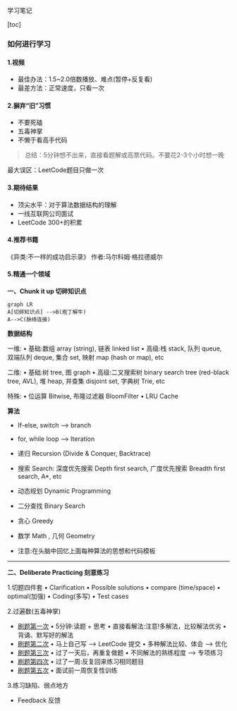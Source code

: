
学习笔记

[toc]

### 如何进行学习

#### 1.视频 

*  最佳办法：1.5~2.0倍数播放、难点(暂停+反复看)
*  最差方法：正常速度，只看一次

#### 2.摒弃“旧”习惯
* 不要死磕
* 五毒神掌
* 不懒于看高手代码

>总结：5分钟想不出来，直接看题解或高票代码。不要花2-3个小时想一晚

最大误区：LeetCode题目只做一次

#### 3.期待结果
* 顶尖水平：对于算法数据结构的理解
* 一线互联网公司面试
* LeetCode 300+的积累

#### 4.推荐书籍
《异类:不一样的成功启示录》 作者:马尔科姆·格拉德威尔


#### 5.精通一个领域
**一、Chunk it up 切碎知识点**

```mermaid
graph LR
A[切碎知识点] -->B(庖丁解牛)
A-->C(脉络连接)
```

				
**数据结构**

一维:
• 基础:数组 array (string), 链表 linked list
• 高级:栈 stack, 队列 queue, 双端队列 deque, 集合 set, 映射 map (hash or map), etc

 二维:
• 基础:树 tree, 图 graph
• 高级:二叉搜索树 binary search tree (red-black tree, AVL), 堆 heap, 并查集 disjoint set, 字典树 Trie, etc

特殊:
• 位运算 Bitwise, 布隆过滤器 BloomFilter
• LRU Cache


					
**算法**

						
							
* If-else, switch —&gt; branch

							
							
* for, while loop —&gt; Iteration

							
							
* 递归 Recursion (Divide &amp; Conquer, Backtrace)

							
							
* 搜索 Search: 深度优先搜索 Depth first search, 广度优先搜索 Breadth first search, A*, etc

							
							
* 动态规划 Dynamic Programming

							
							
* 二分查找 Binary Search

							
							
* 贪心 Greedy

							
							
* 数学 Math , 几何 Geometry

* 注意:在头脑中回忆上面每种算法的思想和代码模板
				
****				

**二、Deliberate Practicing 刻意练习**

1.切题四件套
• Clarification
• Possible solutions
• compare (time/space)
• optimal(加强) • Coding(多写)
• Test cases


2.过遍数(五毒神掌)
 * <u>刷题第一次</u>
  • 5分钟:读题 + 思考
  • 直接看解法:注意!多解法，比较解法优劣 
  • 背诵、默写好的解法
 * <u>刷题第二次</u>
  • 马上自己写 —> LeetCode 提交 
  • 多种解法比较、体会 —> 优化
 * <u>刷题第三次</u>
  • 过了一天后，再重复做题
  • 不同解法的熟练程度 —> 专项练习
 * <u>刷题第四次</u>
  • 过了一周:反复回来练习相同题目
 * <u>刷题第五次</u>
  • 面试前一周恢复性训练

3.练习缺陷、弱点地方


* Feedback 反馈


